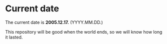 # Current date

The current date is **2005.12.17.** (YYYY.MM.DD.)

This repository will be good when the world ends, so we will know how long it lasted.
